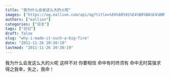 ```yaml
---
title: "我为什么会发这么大的火呢"
images: ["https://og.eallion.com/api/og?title=%E6%88%91%E4%B8%BA%E4%BB%80%E4%B9%88%E4%BC%9A%E5%8F%91%E8%BF%99%E4%B9%88%E5%A4%A7%E7%9A%84%E7%81%AB%E5%91%A2"]
authors: ["eallion"]
categories: ["日志"]
tags: ["日记"]
draft: false
slug: "why-i-made-it-such-a-big-fire"
date: "2011-11-26 20:30:19"
lastmod: "2011-11-26 20:30:19"
---
```


我为什么会发这么大的火呢
这样不对
你要相信
命中有时终须有
命中无时莫强求
得之我幸，失之，我命！
